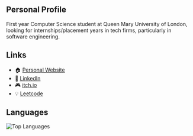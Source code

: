 ## Personal Profile
First year Computer Science student at Queen Mary University of London, looking for internships/placement years in tech firms, particularly in software engineering.

## Links
- 🏠 [Personal Website](https://faizan.uk/)
- 💼 [LinkedIn](https://www.linkedin.com/in/faizan17/)
- 🎮 [itch.io](https://outlaw-f.itch.io/)
- 💡 [Leetcode](https://leetcode.com/u/outlawf16/)

## Languages
![Top Languages](https://github-readme-stats.vercel.app/api/top-langs/?username=faizanA786&layout=compact&theme=dark)
